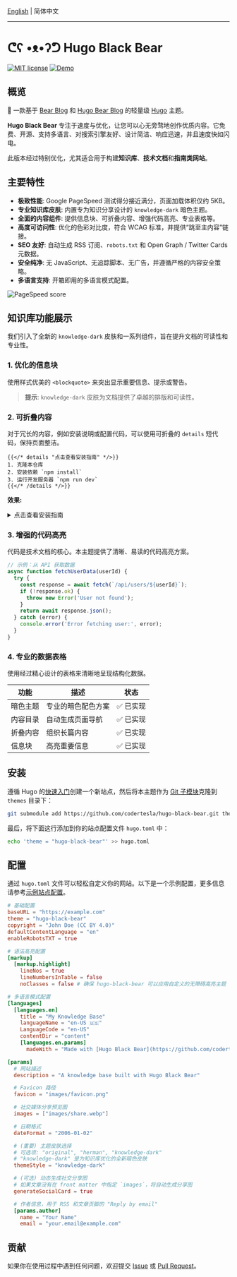 [English](README.md) | 简体中文
***

# ᕦʕ •ᴥ•ʔᕤ Hugo Black Bear

[![MIT license](https://img.shields.io/github/license/codertesla/hugo-black-bear)](https://github.com/codertesla/hugo-black-bear/blob/main/LICENSE)
[![Demo](https://img.shields.io/badge/在线示例-Demo-blue)](https://hugo-black-bear.pages.dev/)

## 概览

🐻 一款基于 [Bear Blog](https://bearblog.dev) 和 [Hugo Bear Blog](https://github.com/janraasch/hugo-bearblog) 的轻量级 [Hugo](https://gohugo.io/) 主题。

**Hugo Black Bear** 专注于速度与优化，让您可以心无旁骛地创作优质内容。它免费、开源、支持多语言、对搜索引擎友好、设计简洁、响应迅速，并且速度快如闪电。

此版本经过特别优化，尤其适合用于构建**知识库**、**技术文档**和**指南类网站**。

## 主要特性

- **极致性能**: Google PageSpeed 测试得分接近满分，页面加载体积仅约 5KB。
- **专业知识库皮肤**: 内置专为知识分享设计的 `knowledge-dark` 暗色主题。
- **全面的内容组件**: 提供信息块、可折叠内容、增强代码高亮、专业表格等。
- **高度可访问性**: 优化的色彩对比度，符合 WCAG 标准，并提供“跳至主内容”链接。
- **SEO 友好**: 自动生成 RSS 订阅、`robots.txt` 和 Open Graph / Twitter Cards 元数据。
- **安全纯净**: 无 JavaScript、无追踪脚本、无广告，并遵循严格的内容安全策略。
- **多语言支持**: 开箱即用的多语言模式配置。

![PageSpeed score](https://raw.githubusercontent.com/codertesla/hugo-black-bear/main/images/pagespeed.webp)

## 知识库功能展示

我们引入了全新的 `knowledge-dark` 皮肤和一系列组件，旨在提升文档的可读性和专业性。

### 1. 优化的信息块

使用样式优美的 `<blockquote>` 来突出显示重要信息、提示或警告。

> **提示**: `knowledge-dark` 皮肤为文档提供了卓越的排版和可读性。

### 2. 可折叠内容

对于冗长的内容，例如安装说明或配置代码，可以使用可折叠的 `details` 短代码，保持页面整洁。

```go-html-template
{{</* details "点击查看安装指南" */>}}
1. 克隆本仓库
2. 安装依赖 `npm install`
3. 运行开发服务器 `npm run dev`
{{</* /details */>}}
```

**效果:**
<details>
<summary>点击查看安装指南</summary>

1. 克隆本仓库
2. 安装依赖 `npm install`
3. 运行开发服务器 `npm run dev`

</details>

### 3. 增强的代码高亮

代码是技术文档的核心。本主题提供了清晰、易读的代码高亮方案。

```javascript
// 示例：从 API 获取数据
async function fetchUserData(userId) {
  try {
    const response = await fetch(`/api/users/${userId}`);
    if (!response.ok) {
      throw new Error('User not found');
    }
    return await response.json();
  } catch (error) {
    console.error('Error fetching user:', error);
  }
}
```

### 4. 专业的数据表格

使用经过精心设计的表格来清晰地呈现结构化数据。

| 功能 | 描述 | 状态 |
|---|---|---|
| 暗色主题 | 专业的暗色配色方案 | ✅ 已实现 |
| 内容目录 | 自动生成页面导航 | ✅ 已实现 |
| 折叠内容 | 组织长篇内容 | ✅ 已实现 |
| 信息块 | 高亮重要信息 | ✅ 已实现 |

## 安装

遵循 Hugo 的[快速入门](https://gohugo.io/getting-started/quick-start/)创建一个新站点，然后将本主题作为 [Git 子模块](https://git-scm.com/book/en/v2/Git-Tools-Submodules)克隆到 `themes` 目录下：

```sh
git submodule add https://github.com/codertesla/hugo-black-bear.git themes/hugo-black-bear
```

最后，将下面这行添加到你的站点配置文件 `hugo.toml` 中：

```sh
echo 'theme = "hugo-black-bear"' >> hugo.toml
```

## 配置

通过 `hugo.toml` 文件可以轻松自定义你的网站。以下是一个示例配置，更多信息请参考[示例站点配置](https://github.com/codertesla/hugo-black-bear/blob/main/exampleSite/hugo.toml)。

```toml
# 基础配置
baseURL = "https://example.com"
theme = "hugo-black-bear"
copyright = "John Doe (CC BY 4.0)"
defaultContentLanguage = "en"
enableRobotsTXT = true

# 语法高亮配置
[markup]
  [markup.highlight]
    lineNos = true
    lineNumbersInTable = false
    noClasses = false # 确保 hugo-black-bear 可以应用自定义的无障碍高亮主题

# 多语言模式配置
[languages]
  [languages.en]
    title = "My Knowledge Base"
    languageName = "en-US 🇺🇸"
    LanguageCode = "en-US"
    contentDir = "content"
    [languages.en.params]
      madeWith = "Made with [Hugo Black Bear](https://github.com/codertesla/hugo-black-bear)"

[params]
  # 网站描述
  description = "A knowledge base built with Hugo Black Bear"

  # Favicon 路径
  favicon = "images/favicon.png"

  # 社交媒体分享预览图
  images = ["images/share.webp"]

  # 日期格式
  dateFormat = "2006-01-02"

  # (重要) 主题皮肤选择
  # 可选项: "original", "herman", "knowledge-dark"
  # "knowledge-dark" 是为知识库优化的全新暗色皮肤
  themeStyle = "knowledge-dark"

  # (可选) 动态生成社交分享图
  # 如果文章没有在 front matter 中指定 `images`，将自动生成分享图
  generateSocialCard = true

  # 作者信息，用于 RSS 和文章页脚的 "Reply by email"
  [params.author]
    name = "Your Name"
    email = "your.email@example.com"
```

## 贡献

如果你在使用过程中遇到任何问题，欢迎提交 [Issue](https://github.com/codertesla/hugo-black-bear/issues) 或 [Pull Request](https://github.com/codertesla/hugo-black-bear/pulls)。
